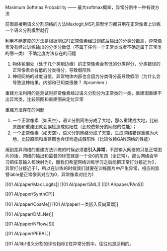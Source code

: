 Maximum Softmax Probability —— 最大softmax概率，异常分割中一种有效方法


前面直接用语义分割网络的方法Maxlogit,MSP,原型学习都只用在正常像素上训练一个语义分割模型就行

利用不确定度的方法是根据测试时正常像素经过训练后输出的分类分数高，异常像素没有经过训练输出的分类分数低（不属于任何一个正常类或者不确定属于正常类的哪一类）
不确定度方法存在的问题
1. 物体轮廓处（处于几个类别边缘）的正常像素会有低的分类得分，分类错误的正常像素会有低的分类得分，导致假阳性
2. 神经网络的过度自信，异常物体内部也会因为分类得分高导致假阴（为什么会导致这种结果，内部和已知类很像？ #promlem ）


重建方法利用的是测试时异常像素经过语义分割分为正常类的一类，重建图重建不出异常类，比较原图和重建图来定位异常

重建方法存在的问题:
1. 一个正常像素（如天空），语义分割网络分成了大地，那么重建成大地，比较原图和重建图就会误检造成假阳性（比较依赖分割网络的性能）；
2. 一个正常像素（如天空），语义分割网络分成了天空，生成网络错误重建为大地，比较原图和重建图也会误检造成假阳性（比较依赖GAN网络的性能）

用到差异网络的重建方法训练的时候必须要**引入异常**，不然输入网络的只是正常图片的话，网络的输出和监督的标签就是一个全0的东西（全正常），那么网络会学习把任意输入都映射为0，而我们希望网络训练学习之后能把正常打分接近为0，异常打分接近于1，所以在训练的时候我们就要在训练图片中产生异常，相应的监督lable是正常像素对应为0，异常像素对应为1



[[01 AI/paper/Max Logits]]
[[01 AI/paper/SML]]
[[01 AI/paper/PAnS]]

[[01 AI/paper/SynthCP]]

[[01 AI/paper/CosMe]]
[[01 AI/paper/一类嵌入反向蒸馏]]

[[01 AI/paper/DMLNet]]

[[01 AI/paper/NFlowJS]]

[[01 AI/paper/PEBAL]]




[[01 AI/lib/语义分割的评价指标]]在异常分割中，往往也是适用的。